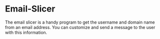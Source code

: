 # Email-Slicer
The email slicer is a handy program to get the username and domain name from an email address. You can customize and send a message to the user with this information.
